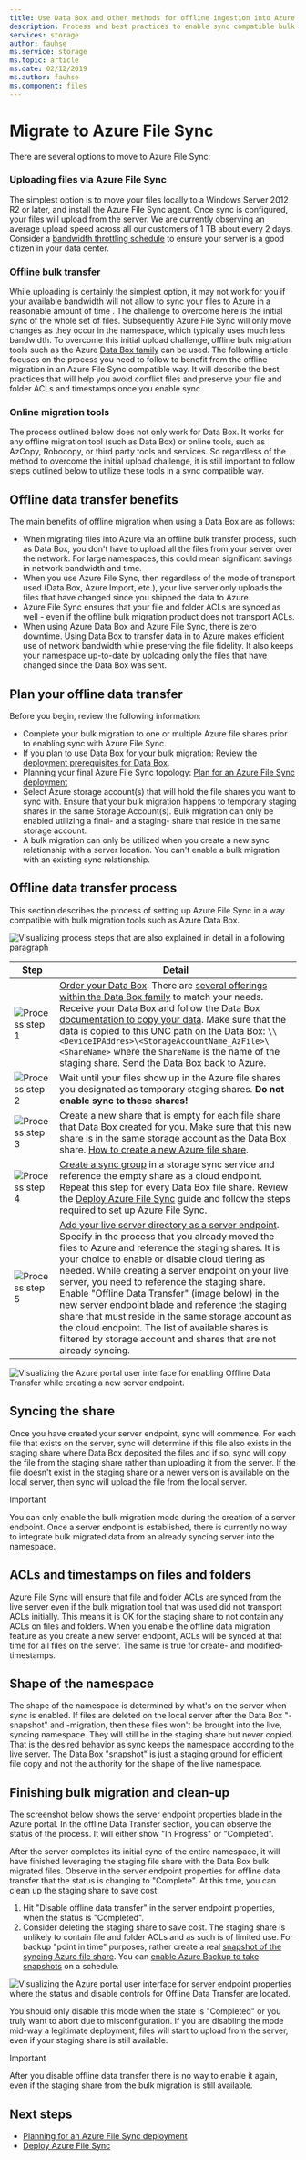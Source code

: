 ```yaml
---
title: Use Data Box and other methods for offline ingestion into Azure File Sync.
description: Process and best practices to enable sync compatible bulk migration support.
services: storage
author: fauhse
ms.service: storage
ms.topic: article
ms.date: 02/12/2019
ms.author: fauhse
ms.component: files
---
```


# Migrate to Azure File Sync
There are several options to move to Azure File Sync:

### Uploading files via Azure File Sync
The simplest option is to move your files locally to a Windows Server 2012 R2 or later,  and install the Azure File Sync agent. Once sync is configured, your files will upload from the server. We are currently observing an average upload speed across all our customers of 1 TB about every 2 days.
Consider a [bandwidth throttling schedule](storage-sync-files-server-registration.md#ensuring-azure-file-sync-is-a-good-neighbor-in-your-datacenter) to ensure your server is a good citizen in your data center.

### Offline bulk transfer
While uploading is certainly the simplest option, it may not work for you if your available bandwidth will not allow to sync your files to Azure in a reasonable amount of time . The challenge to overcome here is the initial sync of the whole set of files. Subsequently Azure File Sync will only move changes as they occur in the namespace, which typically uses much less bandwidth.
To overcome this initial upload challenge, offline bulk migration tools such as the Azure [Data Box family](https://azure.microsoft.com/services/storage/databox) can be used. The following article focuses on the process you need to follow to benefit from the offline migration in an Azure File Sync compatible way. It will describe the best practices that will help you avoid conflict files and preserve your file and folder ACLs and timestamps once you enable sync.

### Online migration tools
The process outlined below does not only work for Data Box. It works for any offline migration tool (such as Data Box) or online tools, such as AzCopy, Robocopy, or third party tools and services. So regardless of the method to overcome the initial upload challenge, it is still important to follow steps outlined below to utilize these tools in a sync compatible way.


## Offline data transfer benefits
The main benefits of offline migration when using a Data Box are as follows:

- When migrating files into Azure via an offline bulk transfer process, such as Data Box, you don't have to upload all the files from your server over the network. For large namespaces, this could mean significant savings in network bandwidth and time.
- When you use Azure File Sync, then regardless of the mode of transport used (Data Box, Azure Import, etc.), your live server only uploads the files that have changed since you shipped the data to Azure.
- Azure File Sync ensures that your file and folder ACLs are synced as well - even if the offline bulk migration product does not transport ACLs.
- When using Azure Data Box and Azure File Sync, there is zero downtime. Using Data Box to transfer data in to Azure makes efficient use of network bandwidth while preserving the file fidelity. It also keeps your namespace up-to-date by uploading only the files that have changed since the Data Box was sent.

## Plan your offline data transfer
Before you begin, review the following information:

- Complete your bulk migration to one or multiple Azure file shares prior to enabling sync with Azure File Sync.
- If you plan to use Data Box for your bulk migration: Review the [deployment prerequisites for Data Box](../../databox/data-box-deploy-ordered.md#prerequisites).
- Planning your final Azure File Sync topology: [Plan for an Azure File Sync deployment](storage-sync-files-planning.md)
- Select Azure storage account(s) that will hold the file shares you want to sync with. Ensure that your bulk migration happens to temporary staging shares in the same Storage Account(s). Bulk migration can only be enabled utilizing a final- and a staging- share that reside in the same storage account.
- A bulk migration can only be utilized when you create a new sync relationship with a server location. You can't enable a bulk migration with an existing sync relationship.

## Offline data transfer process
This section describes the process of setting up Azure File Sync in a way compatible with bulk migration tools such as Azure Data Box.

![Visualizing process steps that are also explained in detail in a following paragraph](media/storage-sync-files-offline-data-transfer/DataBoxIntegration_1_600.png)

| Step | Detail |
|---|---------------------------------------------------------------------------------------|
| ![Process step 1](media/storage-sync-files-offline-data-transfer/bullet_1.png) | [Order your Data Box](../../databox/data-box-deploy-ordered.md). There are [several offerings within the Data Box family](https://azure.microsoft.com/services/storage/databox/data) to match your needs. Receive your Data Box and follow the Data Box [documentation to copy your data](../../databox/data-box-deploy-copy-data.md#copy-data-to-data-box). Make sure that the data is copied to this UNC path on the Data Box: `\\<DeviceIPAddres>\<StorageAccountName_AzFile>\<ShareName>` where the `ShareName` is the name of the staging share. Send the Data Box back to Azure. |
| ![Process step 2](media/storage-sync-files-offline-data-transfer/bullet_2.png) | Wait until your files show up in the Azure file shares you designated as temporary staging shares. **Do not enable sync to these shares!** |
| ![Process step 3](media/storage-sync-files-offline-data-transfer/bullet_3.png) | Create a new share that is empty for each file share that Data Box created for you. Make sure that this new share is in the same storage account as the Data Box share. [How to create a new Azure file share](storage-how-to-create-file-share.md). |
| ![Process step 4](media/storage-sync-files-offline-data-transfer/bullet_4.png) | [Create a sync group](storage-sync-files-deployment-guide.md#create-a-sync-group-and-a-cloud-endpoint) in a storage sync service and reference the empty share as a cloud endpoint. Repeat this step for every Data Box file share. Review the [Deploy Azure File Sync](storage-sync-files-deployment-guide.md) guide and follow the steps required to set up Azure File Sync. |
| ![Process step 5](media/storage-sync-files-offline-data-transfer/bullet_5.png) | [Add your live server directory as a server endpoint](storage-sync-files-deployment-guide.md#create-a-server-endpoint). Specify in the process that you already moved the files to Azure and reference the staging shares. It is your choice to enable or disable cloud tiering as needed. While creating a server endpoint on your live server, you need to reference the staging share. Enable "Offline Data Transfer" (image below) in the new server endpoint blade and reference the staging share that must reside in the same storage account as the cloud endpoint. The list of available shares is filtered by storage account and shares that are not already syncing. |

![Visualizing the Azure portal user interface for enabling Offline Data Transfer while creating a new server endpoint.](media/storage-sync-files-offline-data-transfer/DataBoxIntegration_2_600.png)

## Syncing the share
Once you have created your server endpoint, sync will commence. For each file that exists on the server, sync will determine if this file also exists in the staging share where Data Box deposited the files and if so, sync will copy the file from the staging share rather than uploading it from the server. If the file doesn't exist in the staging share or a newer version is available on the local server, then sync will upload the file from the local server.

> [!Important]     
> You can only enable the bulk migration mode during the creation of a server endpoint. Once a server endpoint is established, there is currently no way to integrate bulk migrated data from an already syncing server into the namespace.

## ACLs and timestamps on files and folders
Azure File Sync will ensure that file and folder ACLs are synced from the live server even if the bulk migration tool that was used did not transport ACLs initially. This means it is OK for the staging share to not contain any ACLs on files and folders. When you enable the offline data migration feature as you create a new server endpoint, ACLs will be synced at that time for all files on the server. The same is true for create- and modified- timestamps.

## Shape of the namespace
The shape of the namespace is determined by what's on the server when sync is enabled. If files are deleted on the local server after the Data Box "-snapshot" and -migration, then these files won't be brought into the live, syncing namespace. They will still be in the staging share but never copied. That is the desired behavior as sync keeps the namespace according to the live server. The Data Box "snapshot" is just a staging ground for efficient file copy and not the authority for the shape of the live namespace.

## Finishing bulk migration and clean-up
The screenshot below shows the server endpoint properties blade in the Azure portal. In the offline Data Transfer section, you can observe the status of the process. It will either show "In Progress" or "Completed".

After the server completes its initial sync of the entire namespace, it will have finished leveraging the staging file share with the Data Box bulk migrated files. Observe in the server endpoint properties for offline data transfer that the status is changing to "Complete". At this time, you can clean up the staging share to save cost:

1. Hit "Disable offline data transfer" in the server endpoint properties, when the status is "Completed".
2. Consider deleting the staging share to save cost. The staging share is unlikely to contain file and folder ACLs and as such is of limited use. For backup "point in time" purposes, rather create a real [snapshot of the syncing Azure file share](storage-snapshots-files.md). You can [enable Azure Backup to take snapshots]( ../../backup/backup-azure-files.md) on a schedule.

![Visualizing the Azure portal user interface for server endpoint properties where the status and disable controls for Offline Data Transfer are located.](media/storage-sync-files-offline-data-transfer/DataBoxIntegration_3_444.png)

You should only disable this mode when the state is "Completed" or you truly want to abort due to misconfiguration. If you are disabling the mode mid-way a legitimate deployment, files will start to upload from the server, even if your staging share is still available.

> [!Important]     
> After you disable offline data transfer there is no way to enable it again, even if the staging share from the bulk migration is still available.

## Next steps
- [Planning for an Azure File Sync deployment](storage-sync-files-planning.md)
- [Deploy Azure File Sync](storage-sync-files-deployment-guide.md)
